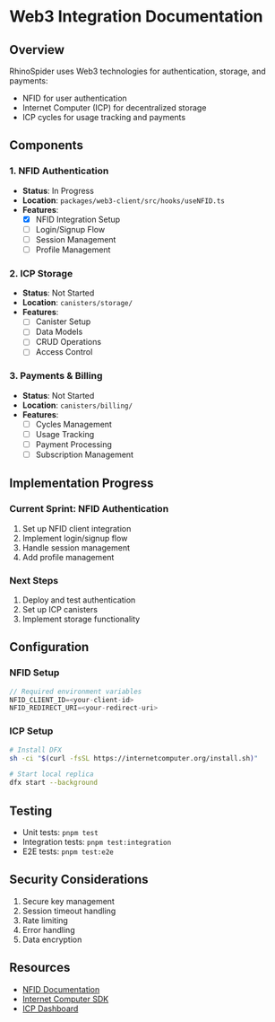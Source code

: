 # Web3 Integration Documentation

## Overview
RhinoSpider uses Web3 technologies for authentication, storage, and payments:
- NFID for user authentication
- Internet Computer (ICP) for decentralized storage
- ICP cycles for usage tracking and payments

## Components

### 1. NFID Authentication
- **Status**: In Progress
- **Location**: `packages/web3-client/src/hooks/useNFID.ts`
- **Features**:
  - [x] NFID Integration Setup
  - [ ] Login/Signup Flow
  - [ ] Session Management
  - [ ] Profile Management

### 2. ICP Storage
- **Status**: Not Started
- **Location**: `canisters/storage/`
- **Features**:
  - [ ] Canister Setup
  - [ ] Data Models
  - [ ] CRUD Operations
  - [ ] Access Control

### 3. Payments & Billing
- **Status**: Not Started
- **Location**: `canisters/billing/`
- **Features**:
  - [ ] Cycles Management
  - [ ] Usage Tracking
  - [ ] Payment Processing
  - [ ] Subscription Management

## Implementation Progress

### Current Sprint: NFID Authentication
1. Set up NFID client integration
2. Implement login/signup flow
3. Handle session management
4. Add profile management

### Next Steps
1. Deploy and test authentication
2. Set up ICP canisters
3. Implement storage functionality

## Configuration

### NFID Setup
```typescript
// Required environment variables
NFID_CLIENT_ID=<your-client-id>
NFID_REDIRECT_URI=<your-redirect-uri>
```

### ICP Setup
```bash
# Install DFX
sh -ci "$(curl -fsSL https://internetcomputer.org/install.sh)"

# Start local replica
dfx start --background
```

## Testing
- Unit tests: `pnpm test`
- Integration tests: `pnpm test:integration`
- E2E tests: `pnpm test:e2e`

## Security Considerations
1. Secure key management
2. Session timeout handling
3. Rate limiting
4. Error handling
5. Data encryption

## Resources
- [NFID Documentation](https://docs.nfid.one)
- [Internet Computer SDK](https://internetcomputer.org/docs/current/developer-docs/setup/install)
- [ICP Dashboard](https://dashboard.internetcomputer.org)
